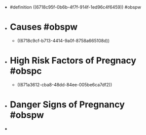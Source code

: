 - #definition ((6718c95f-0b6b-4f7f-914f-1ed96c4f6459)) #obspw
- # Causes #obspw
	- ((6718c9cf-b713-4414-9a0f-8758a665108d))
- # High Risk Factors of Pregnacy #obspc
	- ((671a3612-cba8-48dd-84ee-005be6ca7df2))
- # Danger Signs of Pregnancy #obspw
-